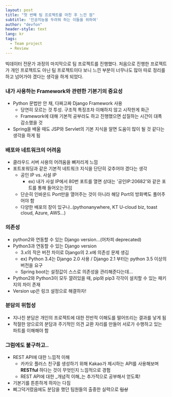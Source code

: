 ```yaml
---
layout: post
title: "첫 번째 팀 프로젝트를 마친 후 느낀 점"
subtitle: '인공지능을 두려워 하는 이들을 위하여'
author: "devfon"
header-style: text
lang: kr
tags:
  - Team project
  - Review
---
```


빅데이터 전문가 과정의 마지막으로 팀 프로젝트를 진행했다. 처음으로 진행한 프로젝트가 개인 프로젝트도 아닌 팀 프로젝트이다 보니 느낀 부분이 너무나도 많아 따로 정리를 하고 넘어가야 겠다는 생각을 하게 되었다.  

### 내가 사용하는 Framework와 관련한 기본기의 중요성
*   Python 문법만 안 채, 다짜고짜 Django Framework 사용
    *   당연히 모르는 것 투성. 구조적 특징조차 이해하지 않고 시작한게 화근
    *   Framework에 대해 기본적 공부라도 하고 진행했으면 삽질하는 시간이 대폭 감소했을 것
*   Spring을 배울 때도 JSP와 Servlet의 기본 지식을 알면 도움이 많이 될 것 같다는 생각을 하게 됨  

### 배포와 네트워크의 어려움
*   클라우드 서버 사용의 어려움을 뼈저리게 느낌
*   포트포워딩과 같은 기본적 네트워크 지식을 단단히 갖추어야 겠다는 생각
    *   공인 IP vs. 사설 IP
        *   ex) 내가 사설 IP에서 80번 포트를 열면 상대는 '공인IP:20682'와 같은 포트를 통해 들어오는것임
    *   단순히 인바운드 Port만을 열어주는 것이 아니라 해당 Port의 방화벽도 풀어주어야 함
    *   다양한 배포의 장이 있구나..(pythonanywhere, KT U-cloud biz, toast cloud, Azure, AWS...)  

### 의존성
*   python2와 연동할 수 있는 Django version...(어차피 deprecated)
*   Python3과 연동할 수 있는 Django version
    *   3.x의 작은 버전 차이로 Django의 2.x에 의존성 문제 생김
    *   ex) Python 3.4는 Django 2.0 사용 / Django 2.1 부터는 python 3.5 이상의 버전을 요구
    *   Spring boot는 설정값이 스스로 의존성을 관리해준다는데...
*   Python2와 Python3이 모두 깔려있을 때, pip와 pip3 각각이 설치할 수 있는 패키지의 차이 존재
*   Version up은 링크 설정으로 해결하자!  

### 분담의 위험성
*   지나친 분담은 개인의 프로젝트에 대한 전반적 이해도를 떨어뜨리는 결과를 낳게 됨
*   적절한 양으로의 분담과 주기적인 의견 교환 자리를 만들어 서로가 수행하고 있는 파트를 이해해야 함  

### 그럼에도 불구하고..
*   REST API에 대한 느낌적 이해
    *   카카오 플러스 친구를 생성하기 위해 Kakao가 제시하는 API를 사용해보며 **RESTful** 하다는 것이 무엇인지 느낌적으로 경험
    *   REST API에 대한 _개념적 이해_는 추가적으로 공부해서 얻도록!
*   기본기를 튼튼하게 하자는 다짐
*   삐그덕거렸음에도 분담을 했던 팀원들의 출중한 실력으로 <del>입상</del>